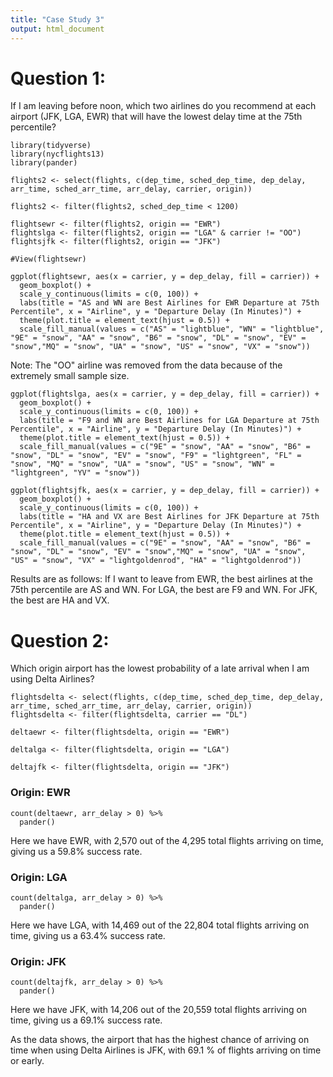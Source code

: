 ```yaml
---
title: "Case Study 3"
output: html_document
---
```


# Question 1:
If I am leaving before noon, which two airlines do you recommend at each airport (JFK, LGA, EWR) that will have the lowest delay time at the 75th percentile?

```{r, echo = FALSE, message=FALSE, warning=FALSE}
library(tidyverse)
library(nycflights13)
library(pander)
```

```{r, echo = FALSE, message=FALSE, warning=FALSE}
flights2 <- select(flights, c(dep_time, sched_dep_time, dep_delay, arr_time, sched_arr_time, arr_delay, carrier, origin))

flights2 <- filter(flights2, sched_dep_time < 1200)

flightsewr <- filter(flights2, origin == "EWR")
flightslga <- filter(flights2, origin == "LGA" & carrier != "OO")
flightsjfk <- filter(flights2, origin == "JFK")

#View(flightsewr)
```

```{r, echo = FALSE, message=FALSE, warning=FALSE}
ggplot(flightsewr, aes(x = carrier, y = dep_delay, fill = carrier)) +
  geom_boxplot() +
  scale_y_continuous(limits = c(0, 100)) +
  labs(title = "AS and WN are Best Airlines for EWR Departure at 75th Percentile", x = "Airline", y = "Departure Delay (In Minutes)") +
  theme(plot.title = element_text(hjust = 0.5)) +
  scale_fill_manual(values = c("AS" = "lightblue", "WN" = "lightblue", "9E" = "snow", "AA" = "snow", "B6" = "snow", "DL" = "snow", "EV" = "snow","MQ" = "snow", "UA" = "snow", "US" = "snow", "VX" = "snow"))
```

Note: The "OO" airline was removed from the data because of the extremely small sample size.
```{r, echo = FALSE, message=FALSE, warning=FALSE}
ggplot(flightslga, aes(x = carrier, y = dep_delay, fill = carrier)) +
  geom_boxplot() +
  scale_y_continuous(limits = c(0, 100)) +
  labs(title = "F9 and WN are Best Airlines for LGA Departure at 75th Percentile", x = "Airline", y = "Departure Delay (In Minutes)") +
  theme(plot.title = element_text(hjust = 0.5)) +
  scale_fill_manual(values = c("9E" = "snow", "AA" = "snow", "B6" = "snow", "DL" = "snow", "EV" = "snow", "F9" = "lightgreen", "FL" = "snow", "MQ" = "snow", "UA" = "snow", "US" = "snow", "WN" = "lightgreen", "YV" = "snow"))
```

```{r, echo = FALSE, message=FALSE, warning=FALSE}
ggplot(flightsjfk, aes(x = carrier, y = dep_delay, fill = carrier)) +
  geom_boxplot() +
  scale_y_continuous(limits = c(0, 100)) +
  labs(title = "HA and VX are Best Airlines for JFK Departure at 75th Percentile", x = "Airline", y = "Departure Delay (In Minutes)") +
  theme(plot.title = element_text(hjust = 0.5)) +
  scale_fill_manual(values = c("9E" = "snow", "AA" = "snow", "B6" = "snow", "DL" = "snow", "EV" = "snow","MQ" = "snow", "UA" = "snow", "US" = "snow", "VX" = "lightgoldenrod", "HA" = "lightgoldenrod"))
```

Results are as follows: If I want to leave from EWR, the best airlines at the 75th percentile are AS and WN. For LGA, the best are F9 and WN. For JFK, the best are HA and VX.

# Question 2:
Which origin airport has the lowest probability of a late arrival when I am using Delta Airlines?

```{r, echo = FALSE, message=FALSE, warning=FALSE}
flightsdelta <- select(flights, c(dep_time, sched_dep_time, dep_delay, arr_time, sched_arr_time, arr_delay, carrier, origin))
flightsdelta <- filter(flightsdelta, carrier == "DL")

deltaewr <- filter(flightsdelta, origin == "EWR")

deltalga <- filter(flightsdelta, origin == "LGA")

deltajfk <- filter(flightsdelta, origin == "JFK")
```
### Origin: EWR
```{r, echo = FALSE, message=FALSE, warning=FALSE}
count(deltaewr, arr_delay > 0) %>%
  pander()
```
Here we have EWR, with 2,570 out of the 4,295 total flights arriving on time, giving us a 59.8% success rate.

### Origin: LGA
```{r, echo = FALSE, message=FALSE, warning=FALSE}
count(deltalga, arr_delay > 0) %>%
  pander()
```
Here we have LGA, with 14,469 out of the 22,804 total flights arriving on time, giving us a 63.4% success rate.

### Origin: JFK
```{r, echo = FALSE, message=FALSE, warning=FALSE}
count(deltajfk, arr_delay > 0) %>%
  pander()
```
Here we have JFK, with 14,206 out of the 20,559 total flights arriving on time, giving us a 69.1% success rate.

As the data shows, the airport that has the highest chance of arriving on time when using Delta Airlines is JFK, with 69.1 % of flights arriving on time or early.


